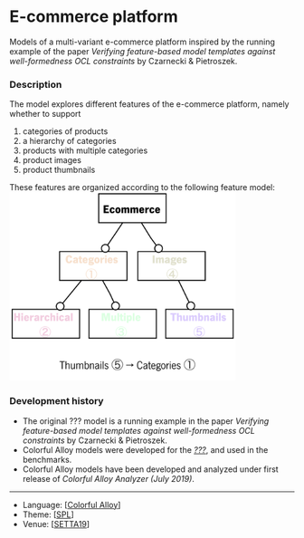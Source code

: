 # E-commerce platform

Models of a multi-variant e-commerce platform inspired by the running example of the paper _Verifying feature-based model templates against well-formedness OCL constraints_ by Czarnecki & Pietroszek.

### Description

The model explores different features of the e-commerce platform, namely whether to support
1. categories of products
2. a hierarchy of categories
3. products with multiple categories
4. product images
5. product thumbnails

These features are organized according to the following feature model:
<img src="fm.png" width="400">

### Development history
* The original ??? model is a running example in the paper _Verifying feature-based model templates against well-formedness OCL constraints_ by Czarnecki & Pietroszek.
* Colorful Alloy models were developed for the [_???_](http://nmacedo.github.io/pubs/setta19.pdf), and used in the benchmarks.
* Colorful Alloy models have been developed and analyzed under first release of *Colorful Alloy Analyzer (July 2019)*.

---

* Language: [[Colorful Alloy](https://github.com/nmacedo/MSV/wiki/By-Language#colorful-alloy)]
* Theme: [[SPL](https://github.com/nmacedo/MSV/wiki/By-Theme#spl)]
* Venue: [[SETTA19](https://github.com/nmacedo/MSV/wiki/By-Venue#setta19)] 
